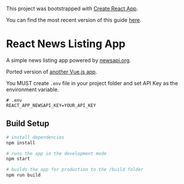 This project was bootstrapped with [Create React App](https://github.com/facebookincubator/create-react-app).

You can find the most recent version of this guide [here](https://github.com/facebookincubator/create-react-app/blob/master/packages/react-scripts/template/README.md).

# React News Listing App

A simple news listing app powered by [newsapi.org](https://newsapi.org).

Ported version of [another Vue.js app](https://github.com/emaren84/vuenews).

You MUST create `.env` file in your project folder and set API Key as the environment variable.

```
# .env
REACT_APP_NEWSAPI_KEY=YOUR_API_KEY
```

## Build Setup

```bash
# install dependencies
npm install

# runs the app in the development mode
npm start

# builds the app for production to the /build folder
npm run build
```
